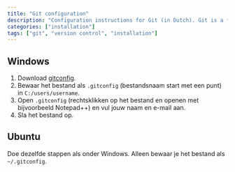 ```yaml
---
title: "Git configuration"
description: "Configuration instructions for Git (in Dutch). Git is a free and open source distributed version control system designed to handle everything from small to very large projects with speed and efficiency."
categories: ["installation"]
tags: ["git", "version control", "installation"]
---
```


## Windows

1. Download [gitconfig](gitconfig).
1. Bewaar het bestand als `.gitconfig` (bestandsnaam start met een punt) in `C:/users/username`.
1. Open `.gitconfig` (rechtsklikken op het bestand en openen met bijvoorbeeld Notepad++) en vul jouw naam en e-mail aan.
1. Sla het bestand op. 

## Ubuntu

Doe dezelfde stappen als onder Windows.
Alleen bewaar je het bestand als `~/.gitconfig`.
